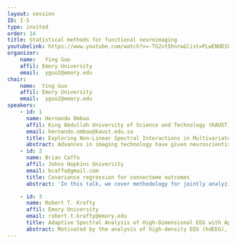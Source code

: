 ```yaml
---
layout: session
ID: I-5
type: invited
order: 14
title: Statistical methods for functional neuroimaging 
youtubelink: https://www.youtube.com/watch?v=-TG2vt5hnrw&list=PLwENUD1LkzXLXYGi5zItDMJLIxDF01WVw&index=14
organizer:
    name:   Ying Guo
    affil: Emory University      
    email:  yguo2@emory.edu
chair:
    name:  Ying Guo
    affil: Emory University      
    email:  yguo2@emory.edu
speakers:
    - id: 1
      name: Hernando Ombao
      affil: King Abdullah University of Science and Technology (KAUST)
      email: hernando.ombao@kaust.edu.sa
      title: Exploring Non-Linear Spectral Interactions in Multivariate Time Series
      abstract: Advances in imaging technology have given neuroscientists unprecedented access to examine various facets of how the brain “works”. Brain activity is complex. A full understanding of brain activity requires careful study of its multi-scale spatial-temporal organization (from neurons to regions of interest; and from transient events to long-term temporal dynamics). Motivated by these challenges, we will explore some characterizations of dependence between components of a multivariate time series and then apply these to the study of brain functional connectivity.  This is potentially interesting for brain scientists because functional brain networks are associated with cognitive function and mental and neurological diseases. There is no single measure of dependence that can capture all facets of brain connectivity. In this talk, we shall present some new models for exploring potential non-linear cross-frequency interactions. These interactions include the impact of phase of one oscillatory activity in one component on the amplitude of another oscillation. The proposed approach captures lead-lag relationships and hence can be used as a general framework for spectral causality.  This is joint work with Marco Pinto (KAUST and Oslo Metropolitan University).
    - id: 2
      name: Brian Caffo
      affil: Johns Hopkins University
      email: bcaffo@gmail.com
      title: Covariance regression for connectome outcomes
      abstract: 'In this talk, we cover methodology for jointly analyzing a collection of covariance or correlation matrices that depend on other variables. This covariance-as-an-outcome regression problem arises commonly in the study of brain imaging, where the covariance matrix in question is an estimate of functional or structural connectivity. Two main approaches to covariance regression exists: outer product models and joint diagonalization approaches. We investigate joint diagonalization approaches and discuss the benefits and costs of this solution. We distinguish between diagonalization approaches where the eigenvectors are selected in the absence of covariate information and those that chose the eigenvectors so that the result regression model holds best. The methods are applied to resting state functional magnetic resonance imaging data in a study of aphasia and potential interventions.'

    - id: 3
      name: Robert T. Krafty
      affil: Emory University
      email: robert.t.krafty@emory.edu  
      title: Adaptive Spectral Analysis of High-Dimensional EEG with Application to Monitoring Transcranial Magnetic Stimulation during Psychosis 
      abstract: Motivated by the analysis of high-density EEG (hdEEG), in this talk we discuss a nonparametric approach to spectral analysis of a high-dimensional multivariate nonstationary time. The procedure is based on a novel frequency-domain factor model that provides a flexible yet parsimonious representation of spectral matrices from a large number of simultaneously observed time series. Real and imaginary parts of the factor loading matrices are modeled independently using a prior that is formulated from the tensor product of penalized splines and multiplicative gamma process shrinkage priors, allowing for infinitely many factors with loadings increasingly shrunk towards zero as the column index increases. Formulated in a fully Bayesian framework, the time series is adaptively partitioned into approximately stationary segments, where both the number and location of partition points are assumed unknown. Stochastic approximation Monte Carlo (SAMC) techniques are used to accommodate the unknown number of segments, and a conditional Whittle likelihood-based Gibbs sampler is developed for efficient sampling within segments.  By averaging over the distribution of partitions, the proposed method can approximate both abrupt and slowly varying changes in spectral matrices.  The method is used to analyze hdEEG from a patient receiving transcranial magnetic stimulation (TMS) while hospitalized for a first-break psychotic episode. 
---
```

